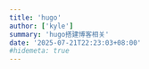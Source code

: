 ```yaml
---
title: 'hugo'
author: ['kyle']
summary: 'hugo搭建博客相关'
date: '2025-07-21T22:23:03+08:00'
#hidemeta: true
---
```

